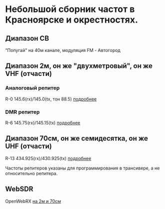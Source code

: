 # Небольшой сборник частот в Красноярске и окрестностях.

## Диапазон CB

"Попугай" на 40м канале, модуляция FM - Автогород

## Диапазон 2м, он же "двухметровый", он же VHF (отчасти)
### Аналоговый репитер
R-0  145.6(rx)/145.0(tx, тон 88.5) [подробнее](https://арк-автогород.рф/)
### DMR репитер
R-6  145.75(rx)/145.15(tx) [подробнее](https://brandmeister.network/?page=repeater&id=250006)


## Диапазон 70см, он же семидесятка, он же UHF (отчасти)

R-13 434.925(rx)/430.925(tx) [подробнее](https://brandmeister.network/?page=repeater&id=250003)

Частоты репитеров указаны для программирования в трансивере, а не относительно репитера.

## WebSDR
OpenWebRX [на 2м и 70см](http://94.73.222.226:8073/)

